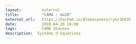```yaml
---
layout:         external
title:          "CAMA : ma10"
external_url:   https://hackmd.io/@lemasymasa/ryhz1KA3U
date:           2020-04-26 10:00
tags:           CAMA Shannon
description:  Système d'équations
---
```

